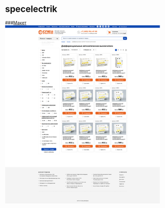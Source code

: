 # specelectrik
###[Макет](http://pavelkorshunov.github.io/specelectrik/ "Макет")
![Макет](specelectrik.jpg)
